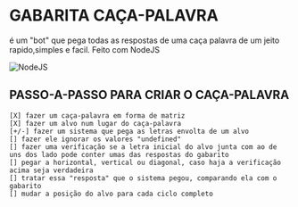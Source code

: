 # GABARITA CAÇA-PALAVRA

é um "bot" que pega todas as respostas de uma caça palavra de um jeito rapido,simples e facil. Feito com NodeJS

<div>
<img align="center" alt="NodeJS" src="https://img.shields.io/badge/Node.js-43853D?style=for-the-badge&logo=node.js&logoColor=white"/>
</div>

## PASSO-A-PASSO PARA CRIAR O CAÇA-PALAVRA

```
[X] fazer um caça-palavra em forma de matriz
[X] fazer um alvo num lugar do caça-palavra
[+/-] fazer um sistema que pega as letras envolta de um alvo
[] fazer ele ignorar os valores "undefined"
[] fazer uma verificação se a letra inicial do alvo junta com ao de uns dos lado pode conter umas das respostas do gabarito
[] pegar a horizontal, vertical ou diagonal, caso haja a verificação acima seja verdadeira
[] tratar essa "resposta" que o sistema pegou, comparando ela com o gabarito
[] mudar a posição do alvo para cada ciclo completo
```
